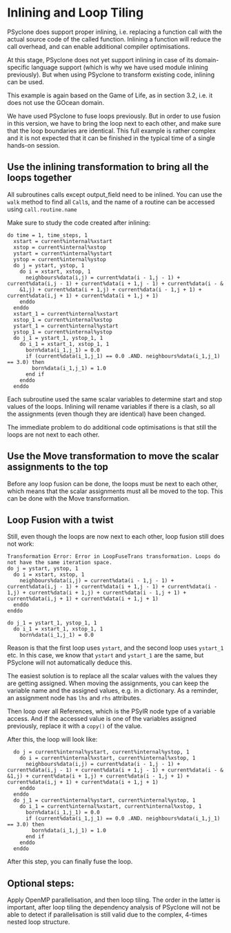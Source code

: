 # Inlining and Loop Tiling

PSyclone does support proper inlining, i.e. replacing a function call
with the actual source code of the called function. Inlining a function
will reduce the call overhead, and can enable additional compiler
optimisations. 

At this stage, PSyclone does not yet support inlining in case of its
domain-specific language support (which is why we have used
module inlining previously). But when using PSyclone to transform
existing code, inlining can be used.

This example is again based on the Game of Life, as in section 3.2,
i.e. it does not use the GOcean domain.

We have used PSyclone to fuse loops previously. But in order to use
fusion in this version, we have to bring the loop next to each other,
and make sure that the loop boundaries are identical. This full
example is rather complex and it is not expected that it can
be finished in the typical time of a single hands-on session.


## Use the inlining transformation to bring all the loops together

All subroutines calls except output_field need to be inlined. You
can use the ``walk`` method to find all ``Call``s, and the name
of a routine can be accessed using ``call.routine.name``

Make sure to study the code created after inlining:

    do time = 1, time_steps, 1
      xstart = current%internal%xstart
      xstop = current%internal%xstop
      ystart = current%internal%ystart
      ystop = current%internal%ystop
      do j = ystart, ystop, 1
        do i = xstart, xstop, 1
          neighbours%data(i,j) = current%data(i - 1,j - 1) + current%data(i,j - 1) + current%data(i + 1,j - 1) + current%data(i - &
        &1,j) + current%data(i + 1,j) + current%data(i - 1,j + 1) + current%data(i,j + 1) + current%data(i + 1,j + 1)
        enddo
      enddo
      xstart_1 = current%internal%xstart
      xstop_1 = current%internal%xstop
      ystart_1 = current%internal%ystart
      ystop_1 = current%internal%ystop
      do j_1 = ystart_1, ystop_1, 1
        do i_1 = xstart_1, xstop_1, 1
          born%data(i_1,j_1) = 0.0
          if (current%data(i_1,j_1) == 0.0 .AND. neighbours%data(i_1,j_1) == 3.0) then
            born%data(i_1,j_1) = 1.0
          end if
        enddo
      enddo

Each subroutine used the same scalar variables to determine start and stop values
of the loops. Inlining will rename variables if there is a clash, so all the
assignments (even though they are identical) have been changed.

The immediate problem to do additional code optimisations is that still the
loops are not next to each other.

## Use the Move transformation to move the scalar assignments to the top

Before any loop fusion can be done, the loops must be next to each other,
which means that the scalar assignments must all be moved to the top. This
can be done with the Move transformation.

## Loop Fusion with a twist
Still, even though the loops are now next to each other, loop fusion still
does not work:

    Transformation Error: Error in LoopFuseTrans transformation. Loops do not have the same iteration space.
    do j = ystart, ystop, 1
      do i = xstart, xstop, 1
        neighbours%data(i,j) = current%data(i - 1,j - 1) + current%data(i,j - 1) + current%data(i + 1,j - 1) + current%data(i - 1,j) + current%data(i + 1,j) + current%data(i - 1,j + 1) + current%data(i,j + 1) + current%data(i + 1,j + 1)
      enddo
    enddo

    do j_1 = ystart_1, ystop_1, 1
      do i_1 = xstart_1, xstop_1, 1
        born%data(i_1,j_1) = 0.0

Reason is that the first loop uses ``ystart``, and the second loop uses ``ystart_1`` etc.
In this case, we know that ``ystart`` and ``ystart_1`` are the same, but PSyclone
will not automatically deduce this.

The easiest solution is to replace all the scalar values with the values they
are getting assigned. When moving the assignments, you can keep the variable name and
the assigned values, e.g. in a dictionary. As a reminder, an assignment node has
``lhs`` and ``rhs`` attributes.

Then loop over all References, which is the PSyIR node type of a variable access.
And if the accessed value is one of the variables assigned previously, replace
it with a ``copy()`` of the value.

After this, the loop will look like:

      do j = current%internal%ystart, current%internal%ystop, 1
        do i = current%internal%xstart, current%internal%xstop, 1
          neighbours%data(i,j) = current%data(i - 1,j - 1) + current%data(i,j - 1) + current%data(i + 1,j - 1) + current%data(i - &
    &1,j) + current%data(i + 1,j) + current%data(i - 1,j + 1) + current%data(i,j + 1) + current%data(i + 1,j + 1)
        enddo
      enddo
      do j_1 = current%internal%ystart, current%internal%ystop, 1
        do i_1 = current%internal%xstart, current%internal%xstop, 1
          born%data(i_1,j_1) = 0.0
          if (current%data(i_1,j_1) == 0.0 .AND. neighbours%data(i_1,j_1) == 3.0) then
            born%data(i_1,j_1) = 1.0
          end if
        enddo
      enddo

After this step, you can finally fuse the loop.

## Optional steps:

Apply OpenMP parallelisation, and then loop tiling. The order in the latter is important,
after loop tiling the dependency analysis of PSyclone will not be able to detect if
parallelisation is still valid due to the complex, 4-times nested loop structure.

